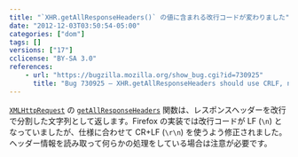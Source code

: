 ```yaml
---
title: "`XHR.getAllResponseHeaders()` の値に含まれる改行コードが変わりました"
date: "2012-12-03T03:50:54-05:00"
categories: ["dom"]
tags: []
versions: ["17"]
cclicense: "BY-SA 3.0"
references:
    - url: "https://bugzilla.mozilla.org/show_bug.cgi?id=730925"
      title: "Bug 730925 – XHR.getAllResponseHeaders should use CRLF, not LF per spec"
---
```

[`XMLHttpRequest`](https://developer.mozilla.org/docs/DOM/XMLHttpRequest) の [`getAllResponseHeaders`](https://developer.mozilla.org/docs/DOM/XMLHttpRequest#getAllResponseHeaders%28%29) 関数は、レスポンスヘッダーを改行で分割した文字列として返します。Firefox の実装では改行コードが LF (`\n`) となっていましたが、仕様に合わせて CR+LF (`\r\n`) を使うよう修正されました。ヘッダー情報を読み取って何らかの処理をしている場合は注意が必要です。
